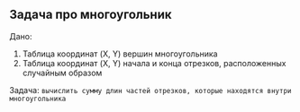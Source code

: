 ## Задача про многоугольник

Дано: 
1. Таблица координат (X, Y) вершин многоугольника
2. Таблица координат (X, Y) начала и конца отрезков, расположенных случайным образом

Задача: `вычислить сумму длин частей отрезков, которые находятся внутри многоугольника`
